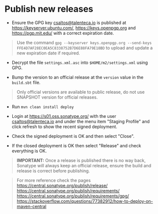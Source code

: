 # Publish new releases

* Ensure the GPG key csaltos@talenteca.io is published at <https://keyserver.ubuntu.com/>, <https://keys.openpgp.org> and <https://pgp.mit.edu/> with a correct expiration date.

> Use the command `gpg --keyserver keys.openpgp.org --send-keys FFE4D7AF28EC0EA5C8338752B7D6E88FA79E18BD` to upload and update a new expiration date if required.

* Decrypt the file `settings.xml.asc` into `$HOME/m2/settings.xml` using GPG.

* Bump the version to an official release at the `version` value in the `build.sbt` file.

> Only official versions are available to public release, do not use SNAPSHOT version
  for official releases.

* Run `mvn clean install deploy`

* Login at <https://s01.oss.sonatype.org/> with the user csaltos@talenteca.io and under the menu item "Staging Profile" and click refresh to show the recent signed deployment.

* Check the signed deployment is OK and then select "Close".

* If the closed deployment is OK then select "Release" and check everything is OK.

> **IMPORTANT:** Once a release is published there is no way back, Sonatype will always keep an official release, ensure the build and release is correct before publishing.

> For more reference check the pages <https://central.sonatype.org/publish/release/> <https://central.sonatype.org/publish/requirements/> <https://central.sonatype.org/publish/requirements/gpg/> <https://stackoverflow.com/questions/77382912/how-to-deploy-on-maven-central>